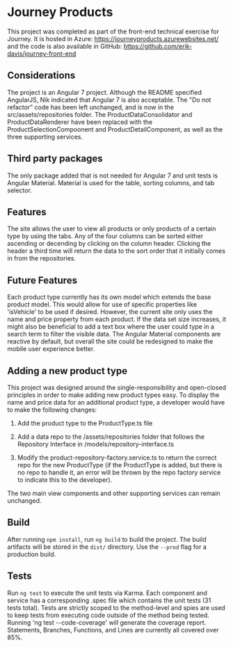# Journey Products

This project was completed as part of the front-end technical exercise for Journey. It is hosted in Azure: https://journeyproducts.azurewebsites.net/ and the code is also available in GitHub: https://github.com/erik-davis/journey-front-end

## Considerations

The project is an Angular 7 project. Although the README specified AngularJS, Nik indicated that Angular 7 is also acceptable. The "Do not refactor" code has been left unchanged, and is now in the src/assets/repositories folder. The ProductDataConsolidator and ProductDataRenderer have been replaced with the ProductSelectionCompoonent and ProductDetailComponent, as well as the three supporting services.

## Third party packages

The only package added that is not needed for Angular 7 and unit tests is Angular Material. Material is used for the table, sorting columns, and tab selector.

## Features

The site allows the user to view all products or only products of a certain type by using the tabs. Any of the four columns can be sorted either ascending or decending by clicking on the column header. Clicking the header a third time will return the data to the sort order that it initially comes in from the repositories.

## Future Features

Each product type currently has its own model which extends the base product model. This would allow for use of specific properties like 'isVehicle' to be used if desired. However, the current site only uses the name and price property from each product. If the data set size increases, it might also be beneficial to add a text box where the user could type in a search term to filter the visible data. The Angular Material components are reactive by default, but overall the site could be redesigned to make the mobile user experience better.

## Adding a new product type

This project was designed around the single-responsibility and open-closed principles in order to make adding new product types easy.
To display the name and price data for an additional product type, a developer would have to make the following changes: 

1) Add the product type to the ProductType.ts file

2) Add a data repo to the /assets/repositories folder that follows the Repository Interface in /models/repository-interface.ts 

3) Modify the product-repository-factory.service.ts to return the correct repo for the new ProductType (if the ProductType is added, but there is no repo to handle it, an error will be thrown by the repo factory service to indicate this to the developer).

The two main view components and other supporting services can remain unchanged. 

## Build

After running `npm install`, run `ng build` to build the project. The build artifacts will be stored in the `dist/` directory. Use the `--prod` flag for a production build.

## Tests

Run `ng test` to execute the unit tests via Karma. Each component and service has a corresponding .spec file which contains the unit tests (31 tests total). Tests are strictly scoped to the method-level and spies are used to keep tests from executing code outside of the method being tested. Running 'ng test --code-coverage' will generate the coverage report. Statements, Branches, Functions, and Lines are currently all covered over 85%.